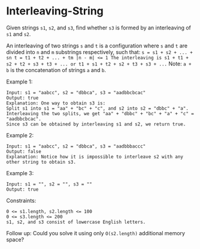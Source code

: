 # Interleaving-String

Given strings ```s1```, ```s2```, and ```s3```, find whether ```s3``` is formed by an interleaving of ```s1``` and ```s2```.

An interleaving of two strings `s` and `t` is a configuration where `s` and `t` are divided into `n` and ```m``` 
substrings
 respectively, such that:
`
s = s1 + s2 + ... + sn
t = t1 + t2 + ... + tm
|n - m| <= 1
The interleaving is s1 + t1 + s2 + t2 + s3 + t3 + ... or t1 + s1 + t2 + s2 + t3 + s3 + ...
`
Note: `a + b` is the concatenation of strings `a` and `b`.

 

Example 1:
```
Input: s1 = "aabcc", s2 = "dbbca", s3 = "aadbbcbcac"
Output: true
Explanation: One way to obtain s3 is:
Split s1 into s1 = "aa" + "bc" + "c", and s2 into s2 = "dbbc" + "a".
Interleaving the two splits, we get "aa" + "dbbc" + "bc" + "a" + "c" = "aadbbcbcac".
Since s3 can be obtained by interleaving s1 and s2, we return true.
```
Example 2:
```
Input: s1 = "aabcc", s2 = "dbbca", s3 = "aadbbbaccc"
Output: false
Explanation: Notice how it is impossible to interleave s2 with any other string to obtain s3.
```
Example 3:
```
Input: s1 = "", s2 = "", s3 = ""
Output: true
```

Constraints:
```
0 <= s1.length, s2.length <= 100
0 <= s3.length <= 200
s1, s2, and s3 consist of lowercase English letters.
 ```

Follow up: Could you solve it using only ```O(s2.length)``` additional memory space?
